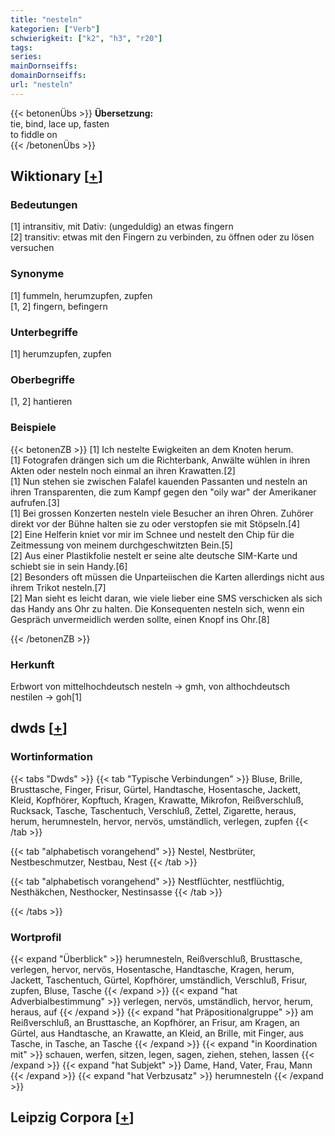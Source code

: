 ```yaml
---
title: "nesteln"
kategorien: ["Verb"]
schwierigkeit: ["k2", "h3", "r20"]
tags:
series:
mainDornseiffs:
domainDornseiffs:
url: "nesteln"
---
```


{{< betonenÜbs >}}
**Übersetzung:**  
tie, bind, lace up, fasten  
to fiddle  on  
{{< /betonenÜbs >}}

## Wiktionary [[+](https://de.wiktionary.org/wiki/nesteln)]

### Bedeutungen
[1] intransitiv, mit Dativ: (ungeduldig) an etwas fingern  
[2] transitiv: etwas mit den Fingern zu verbinden, zu öffnen oder zu lösen versuchen  

### Synonyme
[1] fummeln, herumzupfen, zupfen  
[1, 2] fingern, befingern  

### Unterbegriffe
[1] herumzupfen, zupfen  

### Oberbegriffe
[1, 2] hantieren  

### Beispiele
{{< betonenZB >}}
[1] Ich nestelte Ewigkeiten an dem Knoten herum.  
[1] Fotografen drängen sich um die Richterbank, Anwälte wühlen in ihren Akten oder nesteln noch einmal an ihren Krawatten.[2]  
[1] Nun stehen sie zwischen Falafel kauenden Passanten und nesteln an ihren Transparenten, die zum Kampf gegen den "oily war" der Amerikaner aufrufen.[3]  
[1] Bei grossen Konzerten nesteln viele Besucher an ihren Ohren. Zuhörer direkt vor der Bühne halten sie zu oder verstopfen sie mit Stöpseln.[4]  
[2] Eine Helferin kniet vor mir im Schnee und nestelt den Chip für die Zeitmessung von meinem durchgeschwitzten Bein.[5]  
[2] Aus einer Plastikfolie nestelt er seine alte deutsche SIM-Karte und schiebt sie in sein Handy.[6]  
[2] Besonders oft müssen die Unparteiischen die Karten allerdings nicht aus ihrem Trikot nesteln.[7]  
[2] Man sieht es leicht daran, wie viele lieber eine SMS verschicken als sich das Handy ans Ohr zu halten. Die Konsequenten nesteln sich, wenn ein Gespräch unvermeidlich werden sollte, einen Knopf ins Ohr.[8]  

{{< /betonenZB >}}
### Herkunft
Erbwort von mittelhochdeutsch nesteln → gmh, von althochdeutsch nestilen → goh[1]  



## dwds [[+](https://www.dwds.de/wb/nesteln)]

### Wortinformation
{{< tabs "Dwds" >}}
{{< tab "Typische Verbindungen" >}}
Bluse, Brille, Brusttasche, Finger, Frisur, Gürtel, Handtasche, Hosentasche, Jackett, Kleid, Kopfhörer, Kopftuch, Kragen, Krawatte, Mikrofon, Reißverschluß, Rucksack, Tasche, Taschentuch, Verschluß, Zettel, Zigarette, heraus, herum, herumnesteln, hervor, nervös, umständlich, verlegen, zupfen
{{< /tab >}}

{{< tab "alphabetisch vorangehend" >}}
Nestel, Nestbrüter, Nestbeschmutzer, Nestbau, Nest
{{< /tab >}}

{{< tab "alphabetisch vorangehend" >}}
Nestflüchter, nestflüchtig, Nesthäkchen, Nesthocker, Nestinsasse
{{< /tab >}}

{{< /tabs >}}

### Wortprofil
{{< expand "Überblick" >}} herumnesteln, Reißverschluß, Brusttasche, verlegen, hervor, nervös, Hosentasche, Handtasche, Kragen, herum, Jackett, Taschentuch, Gürtel, Kopfhörer, umständlich, Verschluß, Frisur, zupfen, Bluse, Tasche {{< /expand >}}
{{< expand "hat Adverbialbestimmung" >}} verlegen, nervös, umständlich, hervor, herum, heraus, auf {{< /expand >}}
{{< expand "hat Präpositionalgruppe" >}} am Reißverschluß, an Brusttasche, an Kopfhörer, an Frisur, am Kragen, an Gürtel, aus Handtasche, an Krawatte, an Kleid, an Brille, mit Finger, aus Tasche, in Tasche, an Tasche {{< /expand >}}
{{< expand "in Koordination mit" >}} schauen, werfen, sitzen, legen, sagen, ziehen, stehen, lassen {{< /expand >}}
{{< expand "hat Subjekt" >}} Dame, Hand, Vater, Frau, Mann {{< /expand >}}
{{< expand "hat Verbzusatz" >}} herumnesteln {{< /expand >}}

## Leipzig Corpora [[+](https://corpora.uni-leipzig.de/en/res?word=nesteln&corpusId=deu_newscrawl-public_2018)]

